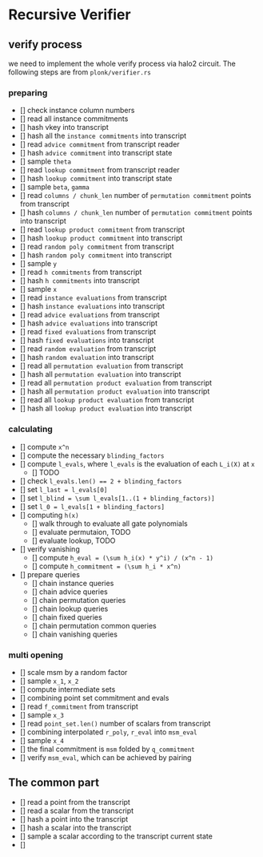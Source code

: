 # Recursive Verifier

## verify process

we need to implement the whole verify process via halo2 circuit. The following steps are from `plonk/verifier.rs`

### preparing

- [] check instance column numbers
- [] read all instance commitments
- [] hash vkey into transcript
- [] hash all the `instance commitments` into transcript
- [] read `advice commitment` from transcript reader 
- [] hash `advice commitment` into transcript state
- [] sample `theta`
- [] read `lookup commitment` from transcript reader
- [] hash `lookup commitment` into transcript state
- [] sample `beta`, `gamma`
- [] read `columns / chunk_len` number of `permutation commitment` points from transcript
- [] hash `columns / chunk_len` number of `permutation commitment` points into transcript
- [] read `lookup product commitment` from transcript
- [] hash `lookup product commitment` into transcript
- [] read `random poly commitment` from transcript
- [] hash `random poly commitment` into transcript
- [] sample `y`
- [] read `h commitments` from transcript
- [] hash `h commitments` into transcript
- [] sample `x`
- [] read `instance evaluations` from transcript
- [] hash `instance evaluations` into transcript
- [] read `advice evaluations` from transcript
- [] hash `advice evaluations` into transcript
- [] read `fixed evaluations` from transcript
- [] hash `fixed evaluations` into transcript
- [] read `random evaluation` from transcript
- [] hash `random evaluation` into transcript
- [] read all `permutation evaluation` from transcript
- [] hash all `permutation evaluation` into transcript
- [] read all `permutation product evaluation` from transcript
- [] hash all `permutation product evaluation` into transcript
- [] read all `lookup product evaluation` from transcript
- [] hash all `lookup product evaluation` into transcript

### calculating

- [] compute `x^n`
- [] compute the necessary `blinding_factors`
- [] compute `l_evals`, where `l_evals` is the evaluation of each `L_i(X)` at `x`
	- [] TODO
- [] check `l_evals.len() == 2 + blinding_factors`
- [] set `l_last = l_evals[0]`
- [] set `l_blind = \sum l_evals[1..(1 + blinding_factors)]`
- [] set `l_0 = l_evals[1 + blinding_factors]`
- [] computing `h(x)`
	- [] walk through to evaluate all gate polynomials
	- [] evaluate permutaion, TODO
	- [] evaluate lookup, TODO
- [] verify vanishing
	- [] compute `h_eval = (\sum h_i(x) * y^i) / (x^n - 1)`
	- [] compute `h_commitment = (\sum h_i * x^n)`
- [] prepare queries 
	- [] chain instance queries
	- [] chain advice queries
	- [] chain permutation queries
	- [] chain lookup queries
	- [] chain fixed queries
	- [] chain permutation common queries
	- [] chain vanishing queries

### multi opening

- [] scale msm by a random factor
- [] sample `x_1`, `x_2`
- [] compute intermediate sets
- [] combining point set commitment and evals
- [] read `f_commitment` from transcript
- [] sample `x_3`
- [] read `point_set.len()` number of scalars from transcript
- [] combining interpolated `r_poly`, `r_eval` into `msm_eval`
- [] sample `x_4`
- [] the final commitment is `msm` folded by `q_commitment`
- [] verify `msm_eval`, which can be achieved by pairing

## The common part

- [] read a point from the transcript
- [] read a scalar from the transcript
- [] hash a point into the transcript
- [] hash a scalar into the transcript
- [] sample a scalar according to the transcript current state
- [] 
